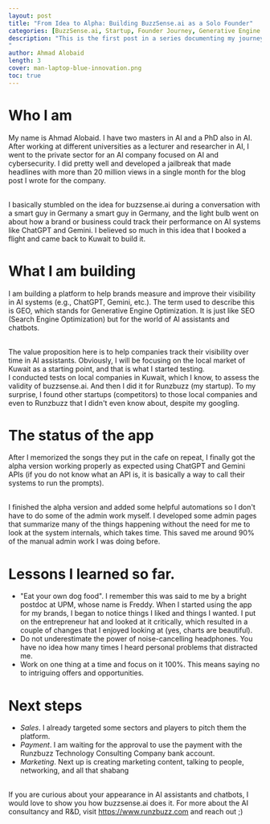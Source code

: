 ```yaml
---
layout: post
title: "From Idea to Alpha: Building BuzzSense.ai as a Solo Founder"
categories: [BuzzSense.ai, Startup, Founder Journey, Generative Engine Optimization]
description: "This is the first post in a series documenting my journey of building buzzsense.ai. Today, people use ChatGPT or Gemini to search for information, partially replacing search engines like Google and Bing. The problem is that businesses don't know how their brands are doing in these AI systems. That is why I am building buzzsense.ai, a platform to help businesses track and improve their visibility in AI chatbots and assistants. I am still in the early stages, and this week I finished the alpha version of the platform. In this post, I share the journey so far with the lessons I've learned along the way.
"
author: Ahmad Alobaid
length: 3
cover: man-laptop-blue-innovation.png
toc: true
---
```




# Who I am 
My name is Ahmad Alobaid. I have two masters in AI and a PhD also in AI. After working at different universities as a lecturer and researcher in AI, I went to the private sector for an AI company focused on AI and cybersecurity. I did pretty well and developed a jailbreak that made headlines with more than 20 million views in a single month for the blog post I wrote for the company. 

<br>
I basically stumbled on the idea for buzzsense.ai during a conversation with a smart guy in Germany a smart guy in Germany, and the light bulb went on about how a brand or business could track their performance on AI systems like ChatGPT and Gemini. I believed so much in this idea that I booked a flight and came back to Kuwait to build it.

# What I am building 
I am building a platform to help brands measure and improve their visibility in AI systems (e.g., ChatGPT, Gemini, etc.). The term used to describe this is GEO, which stands for Generative Engine Optimization. It is just like SEO (Search Engine Optimization) but for the world of AI assistants and chatbots. 

<br>
The value proposition here is to help companies track their visibility over time in AI assistants. Obviously, I will be focusing on the local market of Kuwait as a starting point, and that is what I started testing.

<br>
I conducted tests on local companies in Kuwait, which I know, to assess the validity of buzzsense.ai. And then I did it for Runzbuzz (my startup).
 To my surprise, I found other startups (competitors) to those local companies and even to Runzbuzz that I didn't even know about, despite my googling. 


# The status of the app
After I memorized the songs they put in the cafe on repeat, I finally got the alpha version working properly as expected using ChatGPT and Gemini APIs (if you do not know what an API is, it is basically a way to call their systems to run the prompts).

<br>
I finished the alpha version and added some helpful automations so I don't have to do some of the admin work myself. I developed some admin pages that summarize many of the things happening without the need for me to look at the system internals, which takes time. This saved me around 90% of the manual admin work I was doing before.


# Lessons I learned so far. 
- "Eat your own dog food". I remember this was said to me by a bright postdoc at UPM, whose name is Freddy. When I started using the app for my brands, I began to notice things I liked and things I wanted. I put on the entrepreneur hat and looked at it critically, which resulted in a couple of changes that I enjoyed looking at (yes, charts are beautiful). 
- Do not underestimate the power of noise-cancelling headphones. You have no idea how many times I heard personal problems that distracted me. 
- Work on one thing at a time and focus on it 100%. This means saying no to intriguing offers and opportunities. 


# Next steps
- *Sales*. I already targeted some sectors and players to pitch them the platform. 
- *Payment*. I am waiting for the approval to use the payment with the Runzbuzz Technology Consulting Company bank account.
- *Marketing*. Next up is creating marketing content, talking to people, networking, and all that shabang

<br>
If you are curious about your appearance in AI assistants and chatbots, I would love to show you how buzzsense.ai does it. For more about the AI consultancy and R&D, visit <a href="https://www.runzbuzz.com">https://www.runzbuzz.com</a> and reach out ;) 


